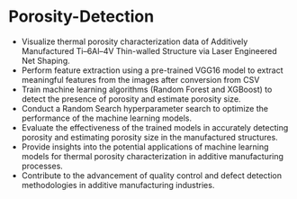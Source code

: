 # Porosity-Detection
- Visualize thermal porosity characterization data of Additively Manufactured Ti–6Al–4V Thin-walled Structure
via Laser Engineered Net Shaping.
- Perform feature extraction using a pre-trained VGG16 model to extract meaningful features from the images
after conversion from CSV
- Train machine learning algorithms (Random Forest and XGBoost) to detect the presence of porosity and
estimate porosity size.
- Conduct a Random Search hyperparameter search to optimize the performance of the machine learning models.
- Evaluate the effectiveness of the trained models in accurately detecting porosity and estimating porosity size in
the manufactured structures.
- Provide insights into the potential applications of machine learning models for thermal porosity characterization
in additive manufacturing processes.
- Contribute to the advancement of quality control and defect detection methodologies in additive manufacturing
industries.
